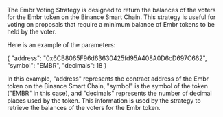 The Embr Voting Strategy is designed to return the balances of the voters for the Embr token on the Binance Smart Chain. This strategy is useful for voting on proposals that require a minimum balance of Embr tokens to be held by the voter.

Here is an example of the parameters:

{
"address": "0x6CB8065F96d63630425fd95A408A0D6cD697C662",
"symbol": "EMBR",
"decimals": 18
}

In this example, "address" represents the contract address of the Embr token on the Binance Smart Chain, "symbol" is the symbol of the token ("EMBR" in this case), and "decimals" represents the number of decimal places used by the token. This information is used by the strategy to retrieve the balances of the voters for the Embr token.